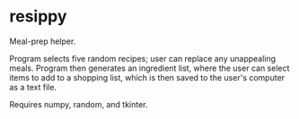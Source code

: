# resippy
Meal-prep helper. 

Program selects five random recipes; user can replace any unappealing meals. Program then generates an ingredient list, where the user can select items to add to a shopping list, which is then saved to the user's computer as a text file.

Requires numpy, random, and tkinter.
